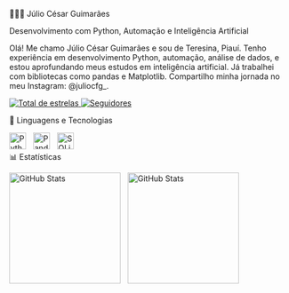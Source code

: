👨🏻‍💻 Júlio César Guimarães

Desenvolvimento com Python, Automação e Inteligência Artificial

Olá! Me chamo Júlio César Guimarães e sou de Teresina, Piauí. Tenho experiência em desenvolvimento Python, automação, análise de dados, e estou aprofundando meus estudos em inteligência artificial. Já trabalhei com bibliotecas como pandas e Matplotlib.
Compartilho minha jornada no meu Instagram: @juliocfg_.
<p align="left">
<a href="https://github.com/Juwl41?tab=repositories">
<img
alt="Total de estrelas"
title="Total de estrelas GitHub"
src="https://www.google.com/search?q=https://custom-icon-badges.demolab.com/github/stars/Juwl41%3Fcolor%3D55960c%26style%3Dfor-the-badge%26labelColor%3D488207%26logo%3Dstar%26label%3Destrelas"
/>
</a>
<a href="https://www.google.com/search?q=https://github.com/Juwl41%3Ftab%3Dfollowers">
<img
alt="Seguidores"
title="Me siga no GitHub"
src="https://www.google.com/search?q=https://custom-icon-badges.demolab.com/github/followers/Juwl41%3Fcolor%3D236ad3%26labelColor%3D1155ba%26style%3Dfor-the-badge%26logo%3Dgithub%26label%3DSeguidores%26logoColor%3Dwhite"
/>
</a>
</p>
🤖 Linguagens e Tecnologias

<img
align="left"
alt="Python"
title="Python"
width="30px"
style="padding-right: 10px;"
src="https://cdn.jsdelivr.net/gh/devicons/devicon@latest/icons/python/python-original.svg"
/>
<img
align="left"
alt="Pandas"
title="Pandas"
width="30px"
style="padding-right: 10px;"
src="https://cdn.jsdelivr.net/gh/devicons/devicon@latest/icons/pandas/pandas-original.svg"
/>
<img
align="left"
alt="SQLite"
title="SQLite"
width="30px"
style="padding-right: 10px;"
src="https://cdn.jsdelivr.net/gh/devicons/devicon@latest/icons/sqlite/sqlite-original.svg"
/>
<br/>
<br/>
📊 Estatísticas
<p>
<img
align="left"
alt="GitHub Stats"
height="200"
style="padding-right: 10px;"
src="https://www.google.com/search?q=https://github-readme-stats.vercel.app/api%3Fusername%3DJuwl41%26show_icons%3Dtrue%26theme%3Dtokyonight%26include_all_commits%3Dtrue%26locale%3Dpt-br"
/>
<img
align="left"
alt="GitHub Stats"
height="200"
src="https://www.google.com/search?q=https://github-readme-stats.vercel.app/api/top-langs/%3Fusername%3DJuwl41%26theme%3Dtokyonight%26layout%3Dcompact%26custom_title%3DTecnologias%26langs_count%3D9"
/>
</p>
